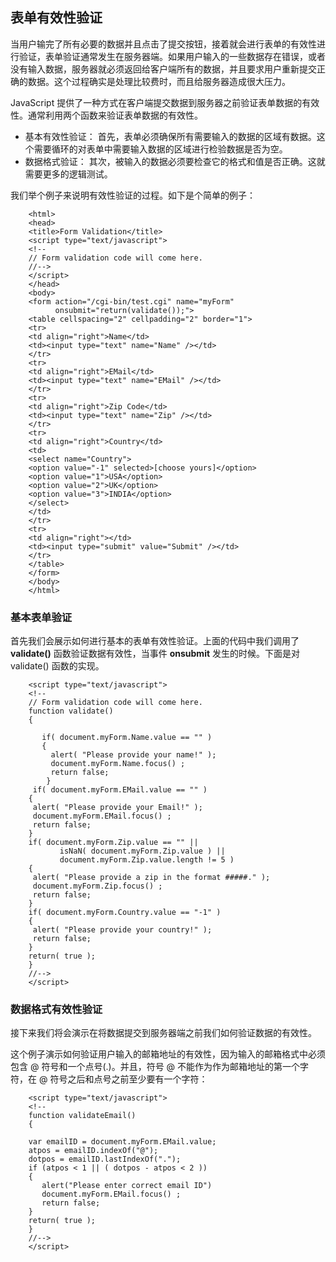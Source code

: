 ## 表单有效性验证

当用户输完了所有必要的数据并且点击了提交按钮，接着就会进行表单的有效性进行验证，表单验证通常发生在服务器端。如果用户输入的一些数据存在错误，或者没有输入数据，服务器就必须返回给客户端所有的数据，并且要求用户重新提交正确的数据。这个过程确实是处理比较费时，而且给服务器造成很大压力。

JavaScript 提供了一种方式在客户端提交数据到服务器之前验证表单数据的有效性。通常利用两个函数来验证表单数据的有效性。
- 基本有效性验证： 首先，表单必须确保所有需要输入的数据的区域有数据。这个需要循环的对表单中需要输入数据的区域进行检验数据是否为空。
- 数据格式验证： 其次，被输入的数据必须要检查它的格式和值是否正确。这就需要更多的逻辑测试。

我们举个例子来说明有效性验证的过程。如下是个简单的例子：

```
	<html>
	<head>
	<title>Form Validation</title>
	<script type="text/javascript">
	<!--
	// Form validation code will come here.
	//-->
	</script>
	</head>
	<body>
	<form action="/cgi-bin/test.cgi" name="myForm"  
          onsubmit="return(validate());">
	<table cellspacing="2" cellpadding="2" border="1">
	<tr>
	<td align="right">Name</td>
	<td><input type="text" name="Name" /></td>
	</tr>
	<tr>
	<td align="right">EMail</td>
	<td><input type="text" name="EMail" /></td>
	</tr>
	<tr>
	<td align="right">Zip Code</td>
	<td><input type="text" name="Zip" /></td>
	</tr>
	<tr>
	<td align="right">Country</td>
	<td>
	<select name="Country">
	<option value="-1" selected>[choose yours]</option>
	<option value="1">USA</option>
	<option value="2">UK</option>
	<option value="3">INDIA</option>
	</select>
	</td>
	</tr>
	<tr>
	<td align="right"></td>
	<td><input type="submit" value="Submit" /></td>
	</tr>
	</table>
	</form>
	</body>
	</html>
```

### 基本表单验证

首先我们会展示如何进行基本的表单有效性验证。上面的代码中我们调用了 **validate()** 函数验证数据有效性，当事件 **onsubmit** 发生的时候。下面是对 validate() 函数的实现。

```
	<script type="text/javascript">
	<!--
	// Form validation code will come here.
	function validate()
	{
 
	   if( document.myForm.Name.value == "" )	
	   {
    	 alert( "Please provide your name!" );
		 document.myForm.Name.focus() ;
     	 return false;
		}
	 if( document.myForm.EMail.value == "" )
	{
     alert( "Please provide your Email!" );
     document.myForm.EMail.focus() ;
     return false;
	}
	if( document.myForm.Zip.value == "" ||
           isNaN( document.myForm.Zip.value ) ||
           document.myForm.Zip.value.length != 5 )
	{
     alert( "Please provide a zip in the format #####." );
     document.myForm.Zip.focus() ;
     return false;
	}
	if( document.myForm.Country.value == "-1" )
	{
     alert( "Please provide your country!" );
     return false;
	}
	return( true );
	}
	//-->
	</script>
```

### 数据格式有效性验证

接下来我们将会演示在将数据提交到服务器端之前我们如何验证数据的有效性。

这个例子演示如何验证用户输入的邮箱地址的有效性，因为输入的邮箱格式中必须包含 @ 符号和一个点号(.)。并且，符号 @ 不能作为作为邮箱地址的第一个字符，在 @ 符号之后和点号之前至少要有一个字符：

```
	<script type="text/javascript">
	<!--
	function validateEmail()
	{
 
	var emailID = document.myForm.EMail.value;
	atpos = emailID.indexOf("@");
	dotpos = emailID.lastIndexOf(".");
	if (atpos < 1 || ( dotpos - atpos < 2 )) 
	{
       alert("Please enter correct email ID")
       document.myForm.EMail.focus() ;
       return false;
	}
	return( true );
	}
	//-->
	</script>
```

